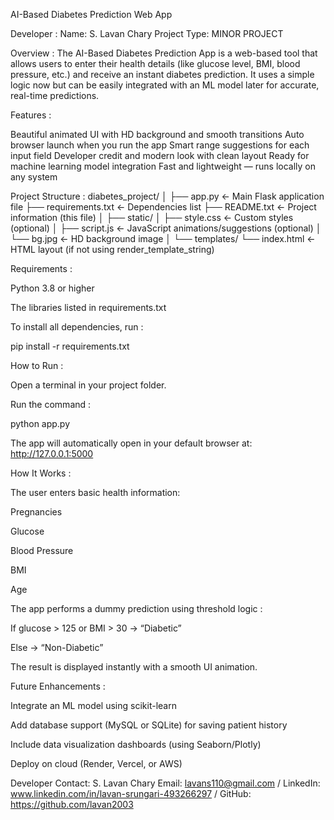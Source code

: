 AI-Based Diabetes Prediction Web App

Developer :
Name: S. Lavan Chary
Project Type: MINOR PROJECT

Overview :
The AI-Based Diabetes Prediction App is a web-based tool that allows users to enter their health details (like glucose level, BMI, blood pressure, etc.) and receive an instant diabetes prediction.
It uses a simple logic now but can be easily integrated with an ML model later for accurate, real-time predictions.

Features :

Beautiful animated UI with HD background and smooth transitions
Auto browser launch when you run the app
Smart range suggestions for each input field
Developer credit and modern look with clean layout
Ready for machine learning model integration
Fast and lightweight — runs locally on any system

Project Structure :
diabetes_project/
│
├── app.py                ← Main Flask application file
├── requirements.txt       ← Dependencies list
├── README.txt             ← Project information (this file)
│
├── static/
│   ├── style.css          ← Custom styles (optional)
│   ├── script.js          ← JavaScript animations/suggestions (optional)
│   └── bg.jpg             ← HD background image
│
└── templates/
    └── index.html         ← HTML layout (if not using render_template_string)

Requirements :

Python 3.8 or higher

The libraries listed in requirements.txt

To install all dependencies, run :

pip install -r requirements.txt

How to Run :

Open a terminal in your project folder.

Run the command :

python app.py


The app will automatically open in your default browser at:
http://127.0.0.1:5000

How It Works :

The user enters basic health information:

Pregnancies

Glucose

Blood Pressure

BMI

Age

The app performs a dummy prediction using threshold logic :

If glucose > 125 or BMI > 30 → “Diabetic”

Else → “Non-Diabetic”

The result is displayed instantly with a smooth UI animation.

Future Enhancements :

Integrate an ML model using scikit-learn

Add database support (MySQL or SQLite) for saving patient history

Include data visualization dashboards (using Seaborn/Plotly)

Deploy on cloud (Render, Vercel, or AWS)

Developer Contact: S. Lavan Chary Email: lavans110@gmail.com / LinkedIn: www.linkedin.com/in/lavan-srungari-493266297 / GitHub: https://github.com/lavan2003
